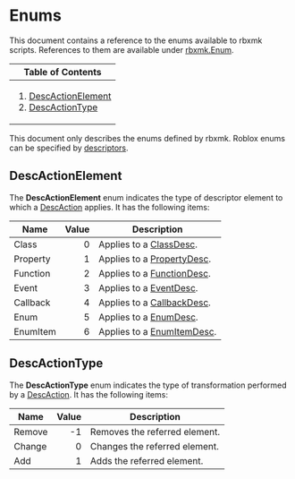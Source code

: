 # Enums
This document contains a reference to the enums available to rbxmk scripts.
References to them are available under
[rbxmk.Enum](libraries.md#user-content-rbxmkenum).


<table>
<thead><tr><th>Table of Contents</th></tr></thead>
<tbody><tr><td>

1. [DescActionElement][DescActionElement]
2. [DescActionType][DescActionType]

</td></tr></tbody>
</table>

This document only describes the enums defined by rbxmk. Roblox enums can be
specified by [descriptors](README.md#user-content-descriptors).

## DescActionElement
[DescActionElement]: #user-content-descactionelement

The **DescActionElement** enum indicates the type of descriptor element to which
a [DescAction][DescAction] applies. It has the following items:

Name     | Value | Description
---------|------:|------------
Class    |     0 | Applies to a [ClassDesc][ClassDesc].
Property |     1 | Applies to a [PropertyDesc][PropertyDesc].
Function |     2 | Applies to a [FunctionDesc][FunctionDesc].
Event    |     3 | Applies to a [EventDesc][EventDesc].
Callback |     4 | Applies to a [CallbackDesc][CallbackDesc].
Enum     |     5 | Applies to a [EnumDesc][EnumDesc].
EnumItem |     6 | Applies to a [EnumItemDesc][EnumItemDesc].

[DescAction]: types.md#user-content-descaction
[CallbackDesc]: types.md#user-content-callbackdesc
[ClassDesc]: types.md#user-content-classdesc
[EnumDesc]: types.md#user-content-enumdesc
[EnumItemDesc]: types.md#user-content-enumitemdesc
[EventDesc]: types.md#user-content-eventdesc
[FunctionDesc]: types.md#user-content-functiondesc
[PropertyDesc]: types.md#user-content-propertydesc

## DescActionType
[DescActionType]: #user-content-descactiontype

The **DescActionType** enum indicates the type of transformation performed by a
[DescAction][DescAction]. It has the following items:

Name   | Value | Description
-------|------:|------------
Remove |    -1 | Removes the referred element.
Change |     0 | Changes the referred element.
Add    |     1 | Adds the referred element.
